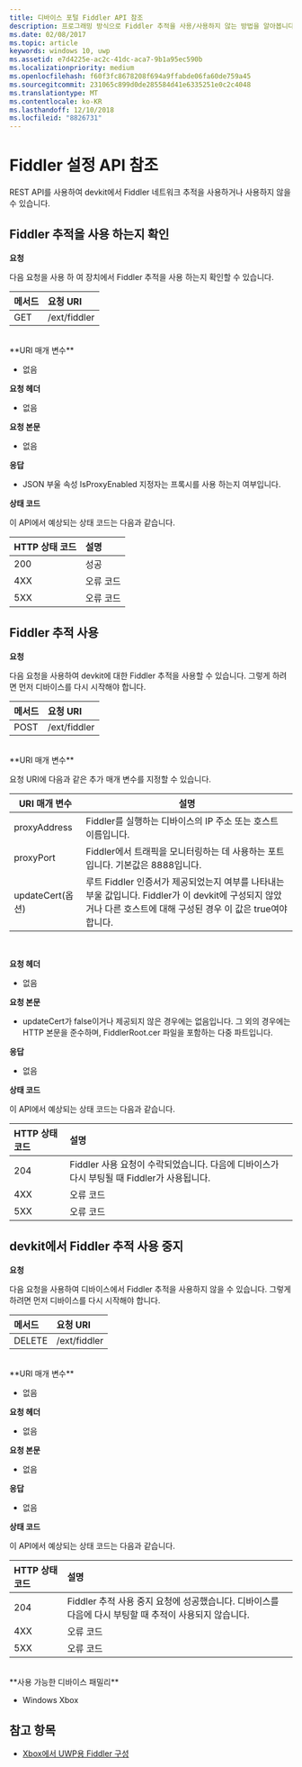 ```yaml
---
title: 디바이스 포털 Fiddler API 참조
description: 프로그래밍 방식으로 Fiddler 추적을 사용/사용하지 않는 방법을 알아봅니다.
ms.date: 02/08/2017
ms.topic: article
keywords: windows 10, uwp
ms.assetid: e7d4225e-ac2c-41dc-aca7-9b1a95ec590b
ms.localizationpriority: medium
ms.openlocfilehash: f60f3fc8678208f694a9ffabde06fa60de759a45
ms.sourcegitcommit: 231065c899d0de285584d41e6335251e0c2c4048
ms.translationtype: MT
ms.contentlocale: ko-KR
ms.lasthandoff: 12/10/2018
ms.locfileid: "8826731"
---
```

# <a name="fiddler-settings-api-reference"></a>Fiddler 설정 API 참조   
REST API를 사용하여 devkit에서 Fiddler 네트워크 추적을 사용하거나 사용하지 않을 수 있습니다.

## <a name="determine-if-fiddler-tracing-is-enabled"></a>Fiddler 추적을 사용 하는지 확인

**요청**

다음 요청을 사용 하 여 장치에서 Fiddler 추적을 사용 하는지 확인할 수 있습니다.

메서드      | 요청 URI
:------     | :-----
GET | /ext/fiddler
<br />
**URI 매개 변수**

- 없음

**요청 헤더**

- 없음

**요청 본문**   

- 없음

**응답**   

- JSON 부울 속성 IsProxyEnabled 지정자는 프록시를 사용 하는지 여부입니다.

**상태 코드**

이 API에서 예상되는 상태 코드는 다음과 같습니다.

HTTP 상태 코드      | 설명
:------     | :-----
200 | 성공
4XX | 오류 코드
5XX | 오류 코드

## <a name="enable-fiddler-tracing"></a>Fiddler 추적 사용

**요청**

다음 요청을 사용하여 devkit에 대한 Fiddler 추적을 사용할 수 있습니다.  그렇게 하려면 먼저 디바이스를 다시 시작해야 합니다.

메서드      | 요청 URI
:------     | :-----
POST | /ext/fiddler
<br />
**URI 매개 변수**

요청 URI에 다음과 같은 추가 매개 변수를 지정할 수 있습니다.

| URI 매개 변수      | 설명     | 
| ------------------ |-----------------|
| proxyAddress       | Fiddler를 실행하는 디바이스의 IP 주소 또는 호스트 이름입니다. |
| proxyPort          | Fiddler에서 트래픽을 모니터링하는 데 사용하는 포트입니다. 기본값은 8888입니다. |
| updateCert(옵션)| 루트 Fiddler 인증서가 제공되었는지 여부를 나타내는 부울 값입니다. Fiddler가 이 devkit에 구성되지 않았거나 다른 호스트에 대해 구성된 경우 이 값은 true여야 합니다.  |
<br>

**요청 헤더**

- 없음

**요청 본문**

- updateCert가 false이거나 제공되지 않은 경우에는 없음입니다. 그 외의 경우에는 HTTP 본문을 준수하며, FiddlerRoot.cer 파일을 포함하는 다중 파트입니다.

**응답**   

- 없음  

**상태 코드**

이 API에서 예상되는 상태 코드는 다음과 같습니다.

HTTP 상태 코드      | 설명
:------     | :-----
204 | Fiddler 사용 요청이 수락되었습니다. 다음에 디바이스가 다시 부팅될 때 Fiddler가 사용됩니다.
4XX | 오류 코드
5XX | 오류 코드

## <a name="disable-fiddler-tracing-on-the-devkit"></a>devkit에서 Fiddler 추적 사용 중지

**요청**

다음 요청을 사용하여 디바이스에서 Fiddler 추적을 사용하지 않을 수 있습니다. 그렇게 하려면 먼저 디바이스를 다시 시작해야 합니다.

메서드      | 요청 URI
:------     | :-----
DELETE | /ext/fiddler
<br />
**URI 매개 변수**

- 없음

**요청 헤더**

- 없음

**요청 본문**   

- 없음

**응답**   

- 없음 

**상태 코드**

이 API에서 예상되는 상태 코드는 다음과 같습니다.

HTTP 상태 코드      | 설명
:------     | :-----
204 | Fiddler 추적 사용 중지 요청에 성공했습니다. 디바이스를 다음에 다시 부팅할 때 추적이 사용되지 않습니다.
4XX | 오류 코드
5XX | 오류 코드

<br />
**사용 가능한 디바이스 패밀리**

* Windows Xbox

## <a name="see-also"></a>참고 항목
- [Xbox에서 UWP용 Fiddler 구성](uwp-fiddler.md)

